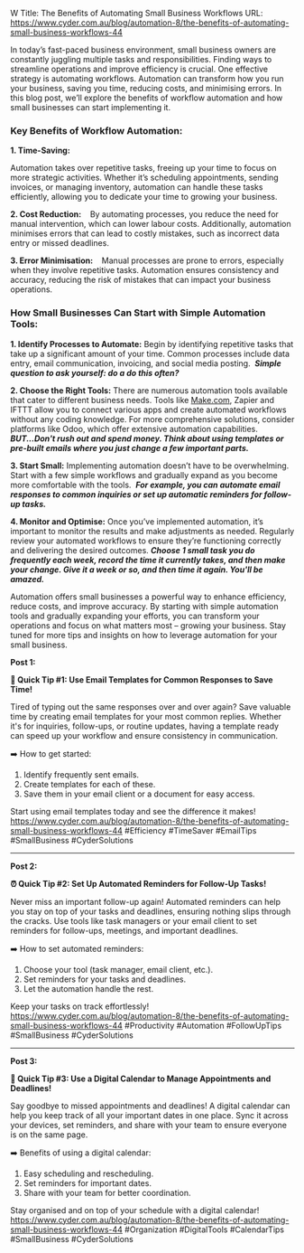 W
Title: The Benefits of Automating Small Business Workflows
URL: https://www.cyder.com.au/blog/automation-8/the-benefits-of-automating-small-business-workflows-44

In today’s fast-paced business environment, small business owners are constantly juggling multiple tasks and responsibilities. Finding ways to streamline operations and improve efficiency is crucial. One effective strategy is automating workflows. Automation can transform how you run your business, saving you time, reducing costs, and minimising errors. In this blog post, we’ll explore the benefits of workflow automation and how small businesses can start implementing it.
### Key Benefits of Workflow Automation:

**1. Time-Saving:**

Automation takes over repetitive tasks, freeing up your time to focus on more strategic activities. Whether it’s scheduling appointments, sending invoices, or managing inventory, automation can handle these tasks efficiently, allowing you to dedicate your time to growing your business.

**2. Cost Reduction:**
   By automating processes, you reduce the need for manual intervention, which can lower labour costs. Additionally, automation minimises errors that can lead to costly mistakes, such as incorrect data entry or missed deadlines.

**3. Error Minimisation:**
   Manual processes are prone to errors, especially when they involve repetitive tasks. Automation ensures consistency and accuracy, reducing the risk of mistakes that can impact your business operations.
### How Small Businesses Can Start with Simple Automation Tools:
**1. Identify Processes to Automate:**
Begin by identifying repetitive tasks that take up a significant amount of your time. Common processes include data entry, email communication, invoicing, and social media posting. 
**_Simple question to ask yourself: do a do this often?_**  

**2. Choose the Right Tools:**
There are numerous automation tools available that cater to different business needs. Tools like [Make.com](http://Make.com), Zapier and IFTTT allow you to connect various apps and create automated workflows without any coding knowledge. For more comprehensive solutions, consider platforms like Odoo, which offer extensive automation capabilities.
**_BUT...Don't rush out and spend money. Think about using templates or pre-built emails where you just change a few important parts._**  

**3. Start Small:**
Implementing automation doesn’t have to be overwhelming. Start with a few simple workflows and gradually expand as you become more comfortable with the tools. 
**_For example, you can automate email responses to common inquiries or set up automatic reminders for follow-up tasks._**

**4. Monitor and Optimise:**
Once you’ve implemented automation, it’s important to monitor the results and make adjustments as needed. Regularly review your automated workflows to ensure they’re functioning correctly and delivering the desired outcomes.
**_Choose 1 small task you do frequently each week, record the time it currently takes, and then make your change. Give it a week or so, and then time it again. You'll be amazed._**  

Automation offers small businesses a powerful way to enhance efficiency, reduce costs, and improve accuracy. By starting with simple automation tools and gradually expanding your efforts, you can transform your operations and focus on what matters most – growing your business. Stay tuned for more tips and insights on how to leverage automation for your small business.


**Post 1:**

**📧 Quick Tip #1: Use Email Templates for Common Responses to Save Time!**

Tired of typing out the same responses over and over again? Save valuable time by creating email templates for your most common replies. Whether it's for inquiries, follow-ups, or routine updates, having a template ready can speed up your workflow and ensure consistency in communication.

➡️ How to get started:
1. Identify frequently sent emails.
2. Create templates for each of these.
3. Save them in your email client or a document for easy access.

Start using email templates today and see the difference it makes!
https://www.cyder.com.au/blog/automation-8/the-benefits-of-automating-small-business-workflows-44
#Efficiency #TimeSaver #EmailTips #SmallBusiness #CyderSolutions

---

**Post 2:**

**⏰ Quick Tip #2: Set Up Automated Reminders for Follow-Up Tasks!**

Never miss an important follow-up again! Automated reminders can help you stay on top of your tasks and deadlines, ensuring nothing slips through the cracks. Use tools like task managers or your email client to set reminders for follow-ups, meetings, and important deadlines.

➡️ How to set automated reminders:
1. Choose your tool (task manager, email client, etc.).
2. Set reminders for your tasks and deadlines.
3. Let the automation handle the rest.

Keep your tasks on track effortlessly! 
https://www.cyder.com.au/blog/automation-8/the-benefits-of-automating-small-business-workflows-44
#Productivity #Automation #FollowUpTips #SmallBusiness #CyderSolutions

---

**Post 3:**

**📅 Quick Tip #3: Use a Digital Calendar to Manage Appointments and Deadlines!**

Say goodbye to missed appointments and deadlines! A digital calendar can help you keep track of all your important dates in one place. Sync it across your devices, set reminders, and share with your team to ensure everyone is on the same page.

➡️ Benefits of using a digital calendar:
1. Easy scheduling and rescheduling.
2. Set reminders for important dates.
3. Share with your team for better coordination.

Stay organised and on top of your schedule with a digital calendar!
https://www.cyder.com.au/blog/automation-8/the-benefits-of-automating-small-business-workflows-44
#Organization #DigitalTools #CalendarTips #SmallBusiness #CyderSolutions
